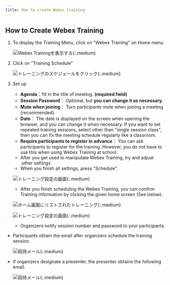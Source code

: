 ```yaml
---
title: How to create Webex training
---
```


## How to Create Webex Training
1. To display the Training Menu, click on "Webex Training" on Home menu.

	![Webex Trainingを表示する](img/webex_toppage_training.png){:.medium}

2. Click on "Training Schedule"

	![トレーニングのスケジュールをクリック](img/webex_training_top.png){:.medium}


3. Set up
	* **Agenda**：fill in the title of meeting. **(required field)**
	* **Session Password**： Optional, but **you can change it as necessary.**
	* **Mute when joining**： Turn participants mute when joining a meeting  (recommended).
	* **Date**： The date is displayed on the screen when opening the browser, and you can change it when necessary. If you want to set repeated training sessions, select other than "single session class", then  you can fix the meeting schedule regularly like a classroom. 
	* **Require participants to register in advance**： You can ask participants to register for the training. However, you do not have to use this when using Webex Training at school.
	* After you get used to manipulate Webex Training, try and adjust .other settings
	* When you finish all settings, press "Schedule".

	![トレーニング設定の画面](img/webex_training_setting.png){:.medium}

	* After you finish scheduling the Webex Training, you can confirm Training information by clicking the given home screen (See below).

	![ホーム画面にリストされたトレーニング](img/webex_training_toppage_list.png){:.medium}

	![トレーニング設定の画面](img/webex_training_info.png){:.medium}

	* Organizers  notify session number and password to your participants.

* Participants obtain the email after organizers schedule the training session. 

	![招待メール](img/webex_training_mail_participant.png){:.medium}

* If organizers designate a presenter, the presenter obtains the following email.

	![招待メール](img/webex_training_mail_presenter.png){:.medium}
